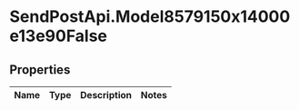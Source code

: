 # SendPostApi.Model8579150x14000e13e90False

## Properties
Name | Type | Description | Notes
------------ | ------------- | ------------- | -------------


